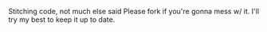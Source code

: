 Stitching code, not much else said
Please fork if you're gonna mess w/ it.
I'll try my best to keep it up to date.

